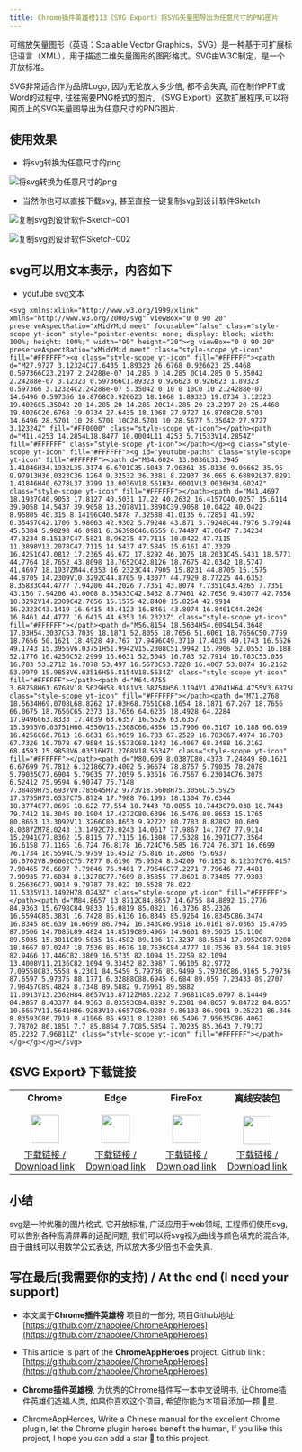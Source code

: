 ```yaml
---
title: Chrome插件英雄榜113《SVG Export》将SVG矢量图导出为任意尺寸的PNG图片
---
```



可缩放矢量图形（英语：Scalable Vector Graphics，SVG）是一种基于可扩展标记语言（XML），用于描述二维矢量图形的图形格式。SVG由W3C制定，是一个开放标准。

SVG非常适合作为品牌Logo, 因为无论放大多少倍, 都不会失真, 而在制作PPT或Word的过程中, 往往需要PNG格式的图片, 《SVG Export》这款扩展程序,可以将网页上的SVG矢量图导出为任意尺寸的PNG图片.


## 使用效果

- 将svg转换为任意尺寸的png

![将svg转换为任意尺寸的png](https://cdn.fangyuanxiaozhan.com/assets/1651729600009S5ppdtFN.gif)


- 当然你也可以直接下载svg, 甚至直接一键复制svg到设计软件Sketch

![复制svg到设计软件Sketch-001](https://cdn.fangyuanxiaozhan.com/assets/16517550427127R330xby.png)


![复制svg到设计软件Sketch-002](https://cdn.fangyuanxiaozhan.com/assets/1651755252318jfniJx7G.png)


## svg可以用文本表示，内容如下

- youtube svg文本

```
<svg xmlns:xlink="http://www.w3.org/1999/xlink" xmlns="http://www.w3.org/2000/svg" viewBox="0 0 90 20" preserveAspectRatio="xMidYMid meet" focusable="false" class="style-scope yt-icon" style="pointer-events: none; display: block; width: 100%; height: 100%;" width="90" height="20"><g viewBox="0 0 90 20" preserveAspectRatio="xMidYMid meet" class="style-scope yt-icon" fill="#FFFFFF"><g class="style-scope yt-icon" fill="#FFFFFF"><path d="M27.9727 3.12324C27.6435 1.89323 26.6768 0.926623 25.4468 0.597366C23.2197 2.24288e-07 14.285 0 14.285 0C14.285 0 5.35042 2.24288e-07 3.12323 0.597366C1.89323 0.926623 0.926623 1.89323 0.597366 3.12324C2.24288e-07 5.35042 0 10 0 10C0 10 2.24288e-07 14.6496 0.597366 16.8768C0.926623 18.1068 1.89323 19.0734 3.12323 19.4026C5.35042 20 14.285 20 14.285 20C14.285 20 23.2197 20 25.4468 19.4026C26.6768 19.0734 27.6435 18.1068 27.9727 16.8768C28.5701 14.6496 28.5701 10 28.5701 10C28.5701 10 28.5677 5.35042 27.9727 3.12324Z" fill="#FF0000" class="style-scope yt-icon"></path><path d="M11.4253 14.2854L18.8477 10.0004L11.4253 5.71533V14.2854Z" fill="#FFFFFF" class="style-scope yt-icon"></path></g><g class="style-scope yt-icon" fill="#FFFFFF"><g id="youtube-paths" class="style-scope yt-icon" fill="#FFFFFF"><path d="M34.6024 13.0036L31.3945 1.41846H34.1932L35.3174 6.6701C35.6043 7.96361 35.8136 9.06662 35.95 9.97913H36.0323C36.1264 9.32532 36.3381 8.22937 36.665 6.68892L37.8291 1.41846H40.6278L37.3799 13.0036V18.561H34.6001V13.0036H34.6024Z" class="style-scope yt-icon" fill="#FFFFFF"></path><path d="M41.4697 18.1937C40.9053 17.8127 40.5031 17.22 40.2632 16.4157C40.0257 15.6114 39.9058 14.5437 39.9058 13.2078V11.3898C39.9058 10.0422 40.0422 8.95805 40.315 8.14196C40.5878 7.32588 41.0135 6.72851 41.592 6.35457C42.1706 5.98063 42.9302 5.79248 43.871 5.79248C44.7976 5.79248 45.5384 5.98298 46.0981 6.36398C46.6555 6.74497 47.0647 7.34234 47.3234 8.15137C47.5821 8.96275 47.7115 10.0422 47.7115 11.3898V13.2078C47.7115 14.5437 47.5845 15.6161 47.3329 16.4251C47.0812 17.2365 46.672 17.8292 46.1075 18.2031C45.5431 18.5771 44.7764 18.7652 43.8098 18.7652C42.8126 18.7675 42.0342 18.5747 41.4697 18.1937ZM44.6353 16.2323C44.7905 15.8231 44.8705 15.1575 44.8705 14.2309V10.3292C44.8705 9.43077 44.7929 8.77225 44.6353 8.35833C44.4777 7.94206 44.2026 7.7351 43.8074 7.7351C43.4265 7.7351 43.156 7.94206 43.0008 8.35833C42.8432 8.77461 42.7656 9.43077 42.7656 10.3292V14.2309C42.7656 15.1575 42.8408 15.8254 42.9914 16.2323C43.1419 16.6415 43.4123 16.8461 43.8074 16.8461C44.2026 16.8461 44.4777 16.6415 44.6353 16.2323Z" class="style-scope yt-icon" fill="#FFFFFF"></path><path d="M56.8154 18.5634H54.6094L54.3648 17.03H54.3037C53.7039 18.1871 52.8055 18.7656 51.6061 18.7656C50.7759 18.7656 50.1621 18.4928 49.767 17.9496C49.3719 17.4039 49.1743 16.5526 49.1743 15.3955V6.03751H51.9942V15.2308C51.9942 15.7906 52.0553 16.188 52.1776 16.4256C52.2999 16.6631 52.5045 16.783 52.7914 16.783C53.036 16.783 53.2712 16.7078 53.497 16.5573C53.7228 16.4067 53.8874 16.2162 53.9979 15.9858V6.03516H56.8154V18.5634Z" class="style-scope yt-icon" fill="#FFFFFF"></path><path d="M64.4755 3.68758H61.6768V18.5629H58.9181V3.68758H56.1194V1.42041H64.4755V3.68758Z" class="style-scope yt-icon" fill="#FFFFFF"></path><path d="M71.2768 18.5634H69.0708L68.8262 17.03H68.7651C68.1654 18.1871 67.267 18.7656 66.0675 18.7656C65.2373 18.7656 64.6235 18.4928 64.2284 17.9496C63.8333 17.4039 63.6357 16.5526 63.6357 15.3955V6.03751H66.4556V15.2308C66.4556 15.7906 66.5167 16.188 66.639 16.4256C66.7613 16.6631 66.9659 16.783 67.2529 16.783C67.4974 16.783 67.7326 16.7078 67.9584 16.5573C68.1842 16.4067 68.3488 16.2162 68.4593 15.9858V6.03516H71.2768V18.5634Z" class="style-scope yt-icon" fill="#FFFFFF"></path><path d="M80.609 8.0387C80.4373 7.24849 80.1621 6.67699 79.7812 6.32186C79.4002 5.96674 78.8757 5.79035 78.2078 5.79035C77.6904 5.79035 77.2059 5.93616 76.7567 6.23014C76.3075 6.52412 75.9594 6.90747 75.7148 7.38489H75.6937V0.785645H72.9773V18.5608H75.3056L75.5925 17.3755H75.6537C75.8724 17.7988 76.1993 18.1304 76.6344 18.3774C77.0695 18.622 77.554 18.7443 78.0855 18.7443C79.038 18.7443 79.7412 18.3045 80.1904 17.4272C80.6396 16.5476 80.8653 15.1765 80.8653 13.3092V11.3266C80.8653 9.92722 80.7783 8.82892 80.609 8.0387ZM78.0243 13.1492C78.0243 14.0617 77.9867 14.7767 77.9114 15.2941C77.8362 15.8115 77.7115 16.1808 77.5328 16.3971C77.3564 16.6158 77.1165 16.724 76.8178 16.724C76.585 16.724 76.371 16.6699 76.1734 16.5594C75.9759 16.4512 75.816 16.2866 75.6937 16.0702V8.96062C75.7877 8.6196 75.9524 8.34209 76.1852 8.12337C76.4157 7.90465 76.6697 7.79646 76.9401 7.79646C77.2271 7.79646 77.4481 7.90935 77.6034 8.13278C77.7609 8.35855 77.8691 8.73485 77.9303 9.26636C77.9914 9.79787 78.022 10.5528 78.022 11.5335V13.1492H78.0243Z" class="style-scope yt-icon" fill="#FFFFFF"></path><path d="M84.8657 13.8712C84.8657 14.6755 84.8892 15.2776 84.9363 15.6798C84.9833 16.0819 85.0821 16.3736 85.2326 16.5594C85.3831 16.7428 85.6136 16.8345 85.9264 16.8345C86.3474 16.8345 86.639 16.6699 86.7942 16.343C86.9518 16.0161 87.0365 15.4705 87.0506 14.7085L89.4824 14.8519C89.4965 14.9601 89.5035 15.1106 89.5035 15.3011C89.5035 16.4582 89.186 17.3237 88.5534 17.8952C87.9208 18.4667 87.0247 18.7536 85.8676 18.7536C84.4777 18.7536 83.504 18.3185 82.9466 17.446C82.3869 16.5735 82.1094 15.2259 82.1094 13.4008V11.2136C82.1094 9.33452 82.3987 7.96105 82.9772 7.09558C83.5558 6.2301 84.5459 5.79736 85.9499 5.79736C86.9165 5.79736 87.6597 5.97375 88.1771 6.32888C88.6945 6.684 89.059 7.23433 89.2707 7.98457C89.4824 8.7348 89.5882 9.76961 89.5882 11.0913V13.2362H84.8657V13.8712ZM85.2232 7.96811C85.0797 8.14449 84.9857 8.43377 84.9363 8.83593C84.8892 9.2381 84.8657 9.84722 84.8657 10.6657V11.5641H86.9283V10.6657C86.9283 9.86133 86.9001 9.25221 86.846 8.83593C86.7919 8.41966 86.6931 8.12803 86.5496 7.95635C86.4062 7.78702 86.1851 7.7 85.8864 7.7C85.5854 7.70235 85.3643 7.79172 85.2232 7.96811Z" class="style-scope yt-icon" fill="#FFFFFF"></path></g></g></g></svg>
```

## 《SVG Export》 下载链接

<table style="table-layout: fixed;">
<tbody>
<tr>
<td><div style="text-align: center;"><div style="font-weight: bold">Chrome</div><br/><div style="text-align: center;"><img  style="width:50px; height:auto;" src="https://v2fy.com/asset/0i/ChromeAppHeroes/page/001_markdown_here.assets/chromeappheroes-chrome-icon.png"/></div></div></td>
<td><div style="text-align: center;" ><div style="font-weight: bold">Edge</div><br/><div><img style="width:50px; height:auto;" src="https://v2fy.com/asset/0i/ChromeAppHeroes/page/001_markdown_here.assets/chromeappheroes-edge-icon.png"/></div></div></td>
<td><div style="text-align: center;" ><div style="font-weight: bold">FireFox</div><br/><div style="text-align: center;"><img  style="width:50px; height:auto;" src="https://v2fy.com/asset/0i/ChromeAppHeroes/page/001_markdown_here.assets/chromeappheroes-firefox-icon.png"/></div></div></td>
<td><div style="text-align: center;" ><div style="font-weight: bold">离线安装包</div><br/><div style="text-align: center;"><img  style="width:50px; height:auto;" src="https://v2fy.com/asset/0i/ChromeAppHeroes/page/001_markdown_here.assets/chromeappheroes-github-download.png"/></div></div></td>
</tr>
<tr>
<td>
<div style="text-align: center;">
<a  href="https://chrome.google.com/webstore/detail/svg-export/naeaaedieihlkmdajjefioajbbdbdjgp">下载链接 / Download link</a>
</div>
</td>
<td>
<div style="text-align: center;">
<a  href="https://microsoftedge.microsoft.com/addons/detail/svg-export/eehngmhcinichpjooegigoineafdfekl?hl=zh-CN">下载链接 / Download link</a>
</div>
</td>
<td>
<div style="text-align: center;">
<a  href="https://addons.mozilla.org/zh-CN/firefox/addon/svg-export/">下载链接 / Download link</a>
</div>
</td>
<td>
<div style="text-align: center;"><a  href="https://cdn.jsdelivr.net/gh/zhaoolee/ChromeAppHeroes/backup/113-svg-export.zip">下载链接 / Download link</a></div>
</td>
</tr>
</tbody>
</table>


## 小结

svg是一种优雅的图片格式, 它开放标准, 广泛应用于web领域, 工程师们使用svg, 可以告别各种高清屏幕的适配问题, 我们可以将svg视为曲线与颜色填充的混合体, 由于曲线可以用数学公式表达, 所以放大多少倍也不会失真.

## 写在最后(我需要你的支持) / At the end (I need your support)

- 本文属于**Chrome插件英雄榜** 项目的一部分, 项目Github地址: [https://github.com/zhaoolee/ChromeAppHeroes](https://github.com/zhaoolee/ChromeAppHeroes)


- This article is part of the **ChromeAppHeroes** project. Github link : [https://github.com/zhaoolee/ChromeAppHeroes](https://github.com/zhaoolee/ChromeAppHeroes) 

- **Chrome插件英雄榜**, 为优秀的Chrome插件写一本中文说明书, 让Chrome插件英雄们造福人类, 如果你喜欢这个项目, 希望你能为本项目添加一颗 🌟星.

- ChromeAppHeroes, Write a Chinese manual for the excellent Chrome plugin, let the Chrome plugin heroes benefit the human, If you like this project, I hope you can add a star 🌟 to this project.

